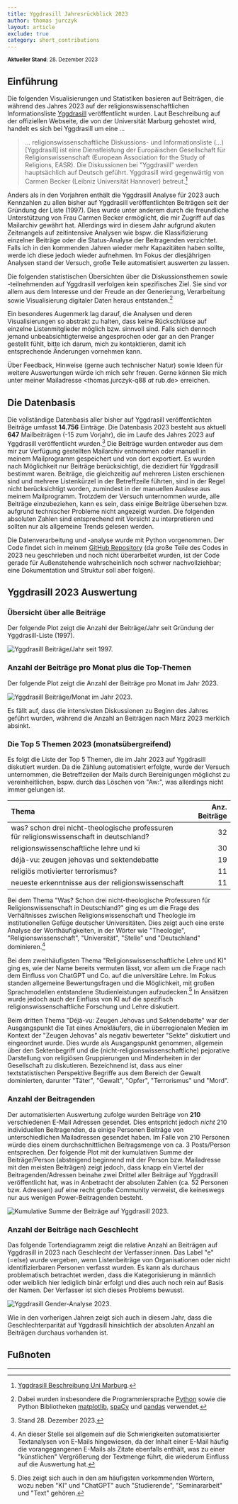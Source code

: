 ```yaml
---
title: Yggdrasill Jahresrückblick 2023
author: thomas jurczyk
layout: article
exclude: true
category: short_contributions
---
```


<sub>**Aktueller Stand**: 28. Dezember 2023</sub>

## Einführung
Die folgenden Visualisierungen und Statistiken basieren auf Beiträgen, die während des Jahres 2023 auf der religionswissenschaftlichen Informationsliste [Yggdrasill](https://www.lists.uni-marburg.de/lists/sympa/info/yggdrasill) veröffentlicht wurden. Laut Beschreibung auf der offiziellen Webseite, die von der Universität Marburg gehostet wird, handelt es sich bei Yggdrasill um eine ...

>  ... religionswissenschaftliche Diskussions- und Informationsliste (...) \[Yggdrasill] ist eine Dienstleistung der Europäischen Gesellschaft für Religionswissenschaft (European Association for the Study of Religions, EASR). Die Diskussionen bei "Yggdrasill" werden hauptsächlich auf Deutsch geführt. Yggdrasill wird gegenwärtig von Carmen Becker (Leibniz Universität Hannover) betreut.[^1]

Anders als in den Vorjahren enthält die Yggdrasill Analyse für 2023 auch Kennzahlen zu allen bisher auf Yggdrasill veröffentlichten Beiträgen seit der Gründung der Liste (1997). Dies wurde unter anderem durch die freundliche Unterstützung von Frau Carmen Becker ermöglicht, die mir Zugriff auf das Mailarchiv gewährt hat. Allerdings wird in diesem Jahr aufgrund akuten Zeitmangels auf zeitintensive Analysen wie bspw. die Klassifizierung einzelner Beiträge oder die Status-Analyse der Beitragenden verzichtet. Falls ich in den kommenden Jahren wieder mehr Kapazitäten haben sollte, werde ich diese jedoch wieder aufnehmen. Im Fokus der diesjährigen Analysen stand der Versuch, große Teile automatisiert auswerten zu lassen.

Die folgenden statistischen Übersichten über die Diskussionsthemen sowie -teilnehmenden auf Yggdrasill verfolgen kein spezifisches Ziel. Sie sind vor allem aus dem Interesse und der Freude an der Generierung, Verarbeitung sowie Visualisierung digitaler Daten heraus entstanden.[^2]

Ein besonderes Augenmerk lag darauf, die Analysen und deren Visualisierungen so abstrakt zu halten, dass keine Rückschlüsse auf einzelne Listenmitglieder möglich bzw. sinnvoll sind. Falls sich dennoch jemand unbeabsichtigterweise angesprochen oder gar an den Pranger gestellt fühlt, bitte ich darum, mich zu kontaktieren, damit ich entsprechende Änderungen vornehmen kann.

Über Feedback, Hinweise (gerne auch technischer Natur) sowie Ideen für weitere Auswertungen würde ich mich sehr freuen. Gerne können Sie mich unter meiner Mailadresse <thomas.jurczyk-q88 _at_ rub.de> erreichen.

## Die Datenbasis
Die vollständige Datenbasis aller bisher auf Yggdrasill veröffentlichten Beiträge umfasst **14.756** Einträge. Die Datenbasis 2023 besteht aus aktuell **647** Mailbeiträgen (-15 zum Vorjahr), die im Laufe des Jahres 2023 auf Yggdrasill veröffentlicht wurden.[^3] Die Beiträge wurden entweder aus dem mir zur Verfügung gestellten Mailarchiv entnommen oder  manuell in meinem Mailprogramm gespeichert und von dort exportiert. Es wurden nach Möglichkeit nur Beiträge berücksichtigt, die dezidiert für Yggdrasill bestimmt waren. Beiträge, die gleichzeitig auf mehreren Listen erschienen sind und mehrere Listenkürzel in der Betreffzeile führten, sind in der Regel nicht berücksichtigt worden, zumindest in der manuellen Auslese aus meinem Mailprogramm. Trotzdem der Versuch unternommen wurde, alle Beiträge einzubeziehen, kann es sein, dass einige Beiträge übersehen bzw. aufgrund technischer Probleme nicht angezeigt wurden. Die folgenden absoluten Zahlen sind entsprechend mit Vorsicht zu interpretieren und sollten nur als allgemeine Trends gelesen werden.

Die Datenverarbeitung und -analyse wurde mit Python vorgenommen. Der Code findet sich in meinem [GitHub Repository](https://github.com/thomjur/ygg-report) (da große Teile des Codes in 2023 neu geschrieben und noch nicht überarbeitet wurden, ist der Code gerade für Außenstehende wahrscheinlich noch schwer nachvollziehbar; eine Dokumentation und Struktur soll aber folgen).

## Yggdrasill 2023 Auswertung

### Übersicht über alle Beiträge
Der folgende Plot zeigt die Anzahl der Beiträge/Jahr seit Gründung der Yggdrasill-Liste (1997).

![Yggdrasill Beiträge/Jahr seit 1997.](yearly_stats.png)

### Anzahl der Beiträge pro Monat plus die Top-Themen
Der folgende Plot zeigt die Anzahl der Beiträge pro Monat im Jahr 2023.

![Yggdrasill Beiträge/Monat im Jahr 2023.](posts_in_2023.png)

Es fällt auf, dass die intensivsten Diskussionen zu Beginn des Jahres geführt wurden, während die Anzahl an Beiträgen nach März 2023 merklich absinkt.

### Die Top 5 Themen 2023 (monatsübergreifend)

Es folgt die Liste der Top 5 Themen, die im Jahr 2023 auf Yggdrasill diskutiert wurden. Da die Zählung automatisiert erfolgte, wurde der Versuch unternommen, die Betreffzeilen der Mails durch Bereinigungen möglichst zu vereinheitlichen, bspw. durch das Löschen von "Aw:", was allerdings nicht immer gelungen ist. 

| Thema                                                                                                                                           |   Anz. Beiträge |
|:-----------------------------------------------------------------------------------------------------------------------------------------------------|----:|
| was? schon drei nicht-theologische professuren für religionswissenschaft in deutschland?                                                                                                                           |  32 |
| religionswissenschaftliche lehre und ki                                                                                                         |  30 |
| déjà-vu: zeugen jehovas und sektendebatte                                                                               |  19 |
| religiös motivierter terrorismus?                                                                                                                            |  11 |
| neueste erkenntnisse aus der religionswissenschaft |  11 |

Bei dem Thema "Was? Schon drei nicht-theologische Professuren für Religionswissenschaft in Deutschland?" ging es um die Frage des Verhältnisses zwischen Religionswissenschaft und Theologie im institutionellen Gefüge deutscher Universitäten. Dies zeigt auch eine erste Analyse der Worthäufigkeiten, in der Wörter wie "Theologie", "Religionswissenschaft", "Universität", "Stelle" und "Deutschland" dominieren.[^4]

Bei dem zweithäufigsten Thema "Religionswissenschaftliche Lehre und KI" ging es, wie der Name bereits vermuten lässt, vor allem um die Frage nach dem Einfluss von ChatGPT und Co. auf die universitäre Lehre. Im Fokus standen allgemeine Bewertungsfragen und die Möglichkeit, mit großen Sprachmodellen entstandene Studienleistungen aufzudecken.[^5] In Ansätzen wurde jedoch auch der Einfluss von KI auf die spezifisch religionswissenschaftliche Forschung und Lehre diskutiert.

Beim dritten Thema "Déjà-vu: Zeugen Jehovas und Sektendebatte" war der Ausgangspunkt die Tat eines Amokläufers, die in überregionalen Medien im Kontext der "Zeugen Jehovas" als negativ bewerteter "Sekte" diskutiert und eingeordnet wurde. Dies wurde als Ausgangspunkt genommen, allgemein über den Sektenbegriff und die (nicht-religionswissenschaftliche) pejorative Darstellung von religiösen Gruppierungen und Minderheiten in der Gesellschaft zu diskutieren. Bezeichnend ist, dass aus einer textstatistischen Perspektive Begriffe aus dem Bereich der Gewalt dominierten, darunter "Täter", "Gewalt", "Opfer", "Terrorismus" und "Mord".

### Anzahl der Beitragenden
Der automatisierten Auswertung zufolge wurden Beiträge von **210** verschiedenen E-Mail Adressen gesendet. Dies entspricht jedoch *nicht* 210 individuellen Beitragenden, da einige Personen Beiträge von unterschiedlichen Mailadressen gesendet haben. Im Falle von 210 Personen würde dies einem durchschnittlichen Beitragsmenge von ca. 3 Posts/Person entsprechen. Der folgende Plot mit der kumulativen Summe der Beiträge/Person (absteigend beginnend mit der Person bzw. Mailadresse mit den meisten Beiträgen) zeigt jedoch, dass knapp ein Viertel der Beitragenden/Adressen beinahe zwei Drittel aller Beiträge auf Yggdrasill veröffentlicht hat, was in Anbetracht der absoluten Zahlen (ca. 52 Personen bzw. Adressen) auf eine recht große Community verweist, die keineswegs nur aus wenigen Power-Beitragenden besteht.

![Kumulative Summe der Beiträge auf Yggdrasill 2023.](cumsum_2023.png)

### Anzahl der Beiträge nach Geschlecht
Das folgende Tortendiagramm zeigt die relative Anzahl an Beiträgen auf Yggdrasill in 2023 nach Geschlecht der Verfasser:innen. Das Label "e" (=else) wurde vergeben, wenn Listenbeiträge von Organisationen oder nicht identifizierbaren Personen verfasst wurden. Es kann als durchaus problematisch betrachtet werden, dass die Kategorisierung in männlich oder weiblich hier lediglich binär erfolgt und dies auch noch rein auf Basis der Namen. Der Verfasser ist sich dieses Problems bewusst.

![Yggdrasill Gender-Analyse 2023.](gender_pie.png)

Wie in den vorherigen Jahren zeigt sich auch in diesem Jahr, dass die Geschlechterparität auf Yggdrasill hinsichtlich der absoluten Anzahl an Beiträgen durchaus vorhanden ist. 


## Fußnoten
***
[^1]: [Yggdrasill Beschreibung Uni Marburg](https://www.lists.uni-marburg.de/lists/sympa/info/yggdrasill). 

[^2]: Dabei wurden insbesondere die Programmiersprache [Python](https://www.python.org/) sowie die Python Bibliotheken [matplotlib](https://matplotlib.org/), [spaCy](https://spacy.io/) und [pandas](https://pandas.pydata.org/) verwendet.

[^3]: Stand 28. Dezember 2023.

[^4]: An dieser Stelle sei allgemein auf die Schwierigkeiten automatisierter Textanalysen von E-Mails hingewiesen, da der Inhalt einer E-Mail häufig die vorangegangenen E-Mails als Zitate ebenfalls enthält, was zu einer "künstlichen" Vergrößerung der Textmenge führt, die wiederum Einfluss auf die Auswertung hat.

[^5]: Dies zeigt sich auch in den am häufigsten vorkommenden Wörtern, wozu neben "KI" und "ChatGPT" auch "Studierende", "Seminararbeit" und "Text" gehören.